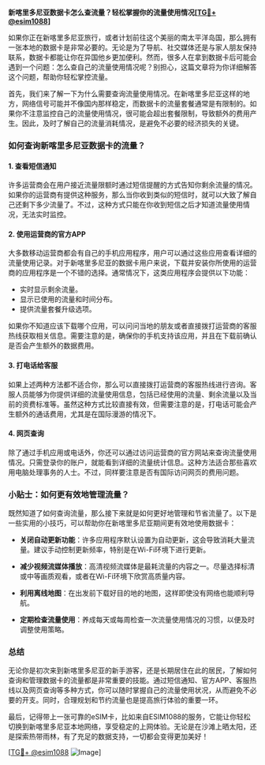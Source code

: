 **新喀里多尼亚数据卡怎么查流量？轻松掌握你的流量使用情况[[TG💪+ @esim1088](https://t.me/s/esim1088)]**

如果你正在新喀里多尼亚旅行，或者计划前往这个美丽的南太平洋岛国，那么拥有一张本地的数据卡是非常必要的。无论是为了导航、社交媒体还是与家人朋友保持联系，数据卡都能让你在异国他乡更加便利。然而，很多人在拿到数据卡后可能会遇到一个问题：怎么查自己的流量使用情况呢？别担心，这篇文章将为你详细解答这个问题，帮助你轻松掌控流量。

首先，我们来了解一下为什么需要查询流量使用情况。在新喀里多尼亚这样的地方，网络信号可能并不像国内那样稳定，而数据卡的流量套餐通常是有限制的。如果你不注意监控自己的流量使用情况，很可能会超出套餐限制，导致额外的费用产生。因此，及时了解自己的流量消耗情况，是避免不必要的经济损失的关键。

### 如何查询新喀里多尼亚数据卡的流量？

#### 1. 查看短信通知

许多运营商会在用户接近流量限额时通过短信提醒的方式告知你剩余流量的情况。如果你的运营商有提供这种服务，那么当你收到类似的短信时，就可以大致了解自己还剩下多少流量了。不过，这种方式只能在你收到短信之后才知道流量使用情况，无法实时监控。

#### 2. 使用运营商的官方APP

大多数移动运营商都会有自己的手机应用程序，用户可以通过这些应用查看详细的流量使用记录。对于新喀里多尼亚的数据卡用户来说，下载并安装你所使用的运营商的应用程序是一个不错的选择。通常情况下，这类应用程序会提供以下功能：

- 实时显示剩余流量。
- 显示已使用的流量和时间分布。
- 提供流量套餐升级选项。

如果你不知道应该下载哪个应用，可以问问当地的朋友或者直接拨打运营商的客服热线获取相关信息。需要注意的是，确保你的手机支持该应用，并且在下载前确认是否会产生额外的数据费用。

#### 3. 打电话给客服

如果上述两种方法都不适合你，那么可以直接拨打运营商的客服热线进行咨询。客服人员能够为你提供详细的流量使用信息，包括已经使用的流量、剩余流量以及当前的资费标准等。虽然这种方式比较直接有效，但需要注意的是，打电话可能会产生额外的通话费用，尤其是在国际漫游的情况下。

#### 4. 网页查询

除了通过手机应用或电话外，你还可以通过访问运营商的官方网站来查询流量使用情况。只需登录你的账户，就能看到详细的流量统计信息。这种方法适合那些喜欢用电脑处理事务的人士。不过，同样要注意是否有国际访问网页的费用问题。

### 小贴士：如何更有效地管理流量？

既然知道了如何查询流量，那么接下来就是如何更好地管理和节省流量了。以下是一些实用的小技巧，可以帮助你在新喀里多尼亚期间更有效地使用数据卡：

- **关闭自动更新功能**：许多应用程序默认设置为自动更新，这会导致消耗大量流量。建议手动控制更新频率，特别是在Wi-Fi环境下进行更新。
  
- **减少视频流媒体播放**：高清视频流媒体是最耗流量的内容之一。尽量选择标清或中等画质观看，或者在Wi-Fi环境下欣赏高质量内容。

- **利用离线地图**：在出发前下载好目的地的地图，这样即使没有网络也能顺利导航。

- **定期检查流量使用**：养成每天或每周检查一次流量使用情况的习惯，以便及时调整使用策略。

### 总结

无论你是初次来到新喀里多尼亚的新手游客，还是长期居住在此的居民，了解如何查询和管理数据卡的流量都是非常重要的技能。通过短信通知、官方APP、客服热线以及网页查询等多种方式，你可以随时掌握自己的流量使用状况，从而避免不必要的开支。同时，合理规划和节约流量也是提高旅行体验的重要一环。

最后，记得带上一张可靠的eSIM卡，比如来自ESIM1088的服务，它能让你轻松切换到新喀里多尼亚本地网络，享受稳定的上网体验。无论是在沙滩上晒太阳，还是探索热带雨林，有了充足的数据支持，一切都会变得更加美好！

[[TG💪+ @esim1088](https://t.me/s/esim1088) ![Image](https://i.postimg.cc/4NQfJmqS/Snipaste-2025-05-13-00-14-12.png)]